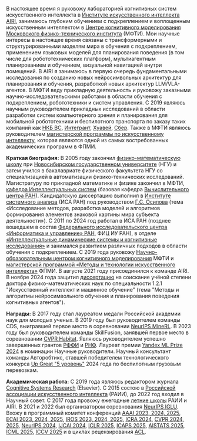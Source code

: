 В настоящее время я руковожу лабораторией когнитивных систем искусственного интеллекта в <a href='https://airi.net/'>Институте искусственного интеллекта AIRI</a>, занимаюсь глубоким обучением с подкреплением и воплощенным искусственным интеллектом в <a href='https://cogmodel.mipt.ru/'>Центре когнитивного моделирования</a> <a href='https://mipt.ru/english/'>Московского физико-технического института</a> (МФТИ). Мои научные интересы в настоящее время связаны с трансформерными и структурированными моделям мира в обучения с подкреплением, применением языковых моделей для планирования поведения (в том числе для робототехнических платформ), мультиагентным планированием и обучением, визуальной навигацией внутри помещений. В AIRI я занимаюсь в первую очередь фундаментальными исследования по созданию новых нейросимвольных архитектур для планирования и обучения, разработкой новых архитектур LLM/VLA-агентов. В МФТИ веду прикладную деятельность и руковожу заказными научно-исследовательскими работами в области обучения с подкреплением, робототехники и систем управления. C 2019 являюсь научным руководителем прикладных исследований в области разработки систем компьютерного зрения и планирования для мобильной робототехники и беспилотного транспорта по заказу таких компаний как <a href='https://www.nkbvs.ru/?p=79'>НКБ ВС</a>, <a href='https://integrant.ru/'>Интегрант</a>, <a href='https://www.huawei.com/en'>Хуавей</a>, <a href='https://www.sberbank.com/promo/ecosystem/'>Сбер</a>. Также в МФТИ являюсь руководителем <a href='http://rairi.ru/wiki/index.php/Магистерская_программа_МТИИ'>магистерской программы по искусственному интеллекту</a>, которая являются одной из самых востребованных академических программ в ФПМИ.

**Краткая биография:** В 2005 году закончил <a href='https://sesc.nsu.ru/'>физико-математическую школу</a> при <a href='https://www.nsu.ru/'>Новосибирском государственном университете</a> (НГУ) и затем учился в бакалавриате физического факультета НГУ со специализацией в автоматизации физико-технических исследований. Магистратуру по прикладной математике и физике закончил в МФТИ, <a href='https://intsystems.github.io/'>кафедра Интеллектуальных систем</a> (базовая кафедра <a href='http://www.ccas.ru/'>Вычислительного центра РАН</a>). Кандидатскую диссертацию выполнил в <a href='http://www.isa.ru/'>Институте системного анализа</a> (ИСА РАН) под руководством <a href='https://cogmodel.mipt.ru/gos-bio'>Г.С. Осипова</a> (тема «Исследование методов, разработка моделей и алгоритмов формирования элементов знаковой картины мира субъекта деятельности»). С 2011 по 2024 год работал в ИСА РАН (позднее вошедшем в состав <a href='https://www.frccsc.ru/'>Федерального исследовательского центра «Информатика и управление» РАН</a>, ФИЦ ИУ РАН), в отделе <a href='https://rairi.frccsc.ru/en/structure/1'>«Интеллектуальные динамические системы и когнитивные исследования»</a> и занимался развитием различных подходов в области обучения с подкреплением. С 2019 года руковожу <a href='https://cogmodel.mipt.ru/'>Научно-образовательным центром когнитивного моделирования</a> МФТИ и <a href='http://rairi.ru/wiki/index.php/Магистерская_программа_МТИИ'>магистерской программой «Методы и технологии искусственного интеллекта»</a> ФПМИ. В августе 2021 году присоединился к команде AIRI. В ноябре 2024 года защитил <a href='https://mipt.ru/institute/departments/dissertatio/soiskateli/fm/panov-aleksandr-igorevich'>диссертацию</a> на соискание учёной степени доктора физико-математических наук по специальности 1.2.1 "Искусственный интеллект и машинное обучение" (тема "Методы и алгоритмы нейросимвольного обучения и планирования поведения когнитивных агентов").

**Награды:** В 2017 году стал лауреатом медали Российской академии наук для молодых ученых. В 2019 году был руководителем команды CDS, выигравшей первое место в соревновании <a href='https://www.aicrowd.com/challenges/neurips-2019-minerl-competition'>NeurIPS MineRL</a>. В 2023 году был руководителем команды SkillFusion, занявшей первое место в соревновании <a href='https://aihabitat.org/challenge/2023/'>CVPR Habitat</a>. Являюсь руководителем успешно завершенных грантов <a href='https://www.rfbr.ru/rffi/ru/'>РФФИ</a> и <a href='https://rscf.ru/'>РНФ</a>. Лауреат премии <a href='https://yandex.ru/scholarships'>Yandex ML Prize 2024</a> в номинации Научные руководители. Научный консультант команды Авторобтикс, ставшей победителем технологического конкурса <a href='https://blp.upgreat.one'>Up Great "5 уровень"</a> 2024 года по беспилотным грузовым перевозкам. 

**Академическая работа:** С 2019 года являюсь редактором журнала <a href='https://www.sciencedirect.com/journal/cognitive-systems-research'>Cognitive Systems Research</a> (Elsevier). С 2015 состою в <a href='https://raai.org/'>Российской ассоциации искусственного интеллекта</a> (РАИИ), до 2022 год входил в Научный совет. С 2017 года провожу ежегодные <a href='https://airi.net/ru/summer-school-2023/'>летние школы</a> РАИИ и AIRI. В 2021 и 2022 был организатором соревнования <a href='https://www.iglu-contest.net/'>NeurIPS IGLU</a>. Вхожу в программный комитет конференций <a href='http://aaai.org/conference/aaai/'>AAAI 2023, 2024, 2025</a>, <a href='https://ecai2023.eu'>ECAI 2023, 2024, 2025</a>, <a href='https://ieee-iros.org'>IROS 2023, 2024, 2025</a>, <a href='https://ieee-icra.org'>ICRA 2024</a>, <a href='https://cvpr.thecvf.com'>CVPR 2024, 2025</a>, <a href='http://neurips.cc'>NeurIPS 2024</a>, <a href='https://www.ijcai.org'>IJCAI 2024</a>, <a href='http://iclr.cc/'>ICLR 2025</a>, <a href='https://www.icaps-conference.org'>ICAPS 2025</a>, <a href='https://aistats.org'>AISTATS 2025</a>, <a href='https://icml.cc'>ICML 2025</a>, <a href='https://iccv.thecvf.com/Conferences/2025'>ICCV 2025</a> и в циклах рецензирования <a href='https://aclrollingreview.org'>ACL</a>.
